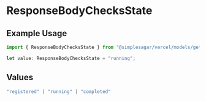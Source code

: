 # ResponseBodyChecksState

## Example Usage

```typescript
import { ResponseBodyChecksState } from "@simplesagar/vercel/models/getdeploymentop.js";

let value: ResponseBodyChecksState = "running";
```

## Values

```typescript
"registered" | "running" | "completed"
```